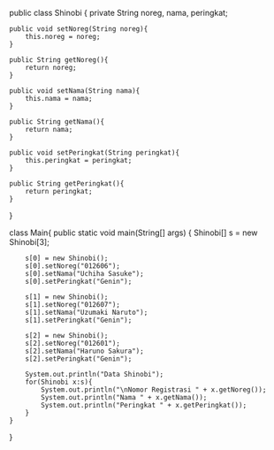 public class Shinobi {
	private String noreg, nama, peringkat;

	public void setNoreg(String noreg){
		this.noreg = noreg;
	}

	public String getNoreg(){
		return noreg;
	}

	public void setNama(String nama){
		this.nama = nama;
	}

	public String getNama(){
		return nama;
	}

	public void setPeringkat(String peringkat){
		this.peringkat = peringkat;
	}

	public String getPeringkat(){
		return peringkat;
	}
}

class Main{
	public static void main(String[] args) {
		Shinobi[] s = new Shinobi[3];

		s[0] = new Shinobi();
		s[0].setNoreg("012606");
		s[0].setNama("Uchiha Sasuke");
		s[0].setPeringkat("Genin");

		s[1] = new Shinobi();
		s[1].setNoreg("012607");
		s[1].setNama("Uzumaki Naruto");
		s[1].setPeringkat("Genin");

		s[2] = new Shinobi();
		s[2].setNoreg("012601");
		s[2].setNama("Haruno Sakura");
		s[2].setPeringkat("Genin");

		System.out.println("Data Shinobi");
		for(Shinobi x:s){
			System.out.println("\nNomor Registrasi " + x.getNoreg());
			System.out.println("Nama " + x.getNama());
			System.out.println("Peringkat " + x.getPeringkat());
		}
	}
}
